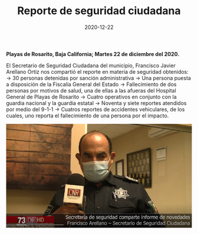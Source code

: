 ﻿---
layout: blog
title:  "Reporte de seguridad ciudadana"
date:   2020-12-22
categories: rosarito
permalink: /:categories/:title:output_ext
image: /img/cnr/2020-12-22-reporte.png
alt: "Reporte de seguridad ciudadana"
autor: 
---

**Playas de Rosarito, Baja California; Martes 22 de diciembre del 2020.**

El Secretario de Seguridad Ciudadana del municipio, Francisco Javier Arellano Ortiz nos compartió el reporte en materia de seguridad obtenidos:
→ 30 personas detenidas por sanción administrativa
→ Una persona puesta a disposición de la Fiscalía General del Estado
→ Fallecimiento de dos personas por motivos de salud, una de ellas a las afueras del Hospital General de Playas de Rosarito
→ Cuatro operativos en conjunto con la guardia nacional y la guardia estatal
→ Noventa y siete reportes atendidos por medio del 9-1-1
→ Cuatros reportes de accidentes vehiculares, de los cuales, uno reporta el fallecimiento de una persona por el impacto.

<div id="carouselExampleSlidesOnly" class="carousel slide" data-ride="carousel">
  <div class="carousel-inner">
    <div class="carousel-item active">
       <img class="d-block w-100" src="/img/cnr/2020-12-22-reporte.png" loading="lazy"  alt="Reporte de seguridad ciudadana">
    </div>
  </div>
</div>